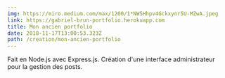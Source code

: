 ```yaml
---
img: https://miro.medium.com/max/1200/1*NW5Hhpv4Gckxynr5U-MZwA.jpeg
link: https://gabriel-brun-portfolio.herokuapp.com
title: Mon ancien portfolio
date: 2018-11-17T13:00:53.323Z
path: /creation/mon-ancien-portfolio
---
```


Fait en Node.js avec Express.js. Création d'une interface administrateur pour la gestion des posts.
